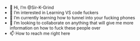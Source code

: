 - 👋 Hi, I’m @Sir-K-Grind
- 👀 I’m interested in Learning VS code fuckers
- 🌱 I’m currently learning how to tunnel into your fucking phones
- 💞️ I’m looking to collaborate on anything that will give me more information on how to fuck these people over
- 📫 How to reach me right here

<!---
Sir-K-Grind/Sir-K-Grind is a ✨ special ✨ repository because its `README.md` (this file) appears on your GitHub profile.
You can click the Preview link to take a look at your changes.
--->
